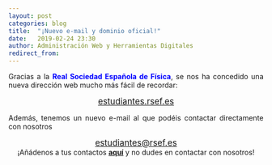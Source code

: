 ```yaml
---
layout: post
categories: blog
title:  "¡Nuevo e-mail y dominio oficial!"
date:   2019-02-24 23:30
author: Administración Web y Herramientas Digitales
redirect_from:
---
```


<p style="text-align: justify;">
  Gracias a la <span style="color:blue;font-weight:bold">Real Sociedad Española de Física</span>, se nos ha concedido una nueva dirección web mucho más fácil de recordar:
</p>

<center><big><a href="https://estudiantes.rsef.es">estudiantes.rsef.es</a></big></center>

<p style="text-align: justify;">
  Además, tenemos un nuevo e-mail al que podéis contactar directamente con nosotros
</p>

<center><big><a href="mailto:estudiantes@rsef.es">estudiantes@rsef.es</a></big></center>

<center>¡Añádenos a tus contactos <span style="color:red;font-weight:bold"><a href="https://www.google.com/contacts">aquí</a></span> y no dudes en contactar con nosotros!</center>
